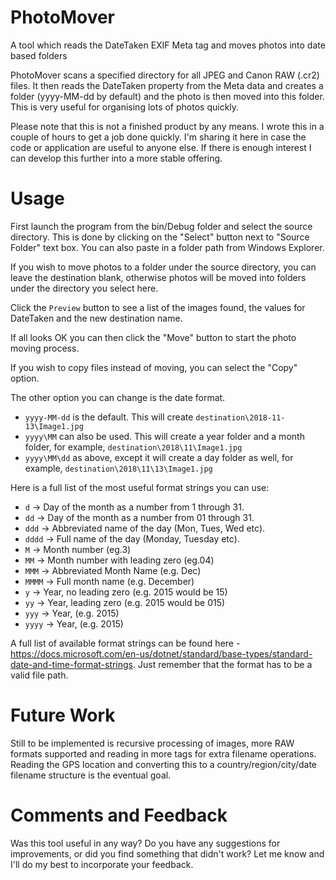 # PhotoMover
A tool which reads the DateTaken EXIF Meta tag and moves photos into date based folders

PhotoMover scans a specified directory for all JPEG and Canon RAW (.cr2) files. It then reads the DateTaken property from the Meta data and creates a folder (yyyy-MM-dd by default) and the photo is then moved into this folder. This is very useful for organising lots of photos quickly.

Please note that this is not a finished product by any means. I wrote this in a couple of hours to get a job done quickly. I'm sharing it here in case the code or application are useful to anyone else. If there is enough interest I can develop this further into a more stable offering.

# Usage
First launch the program from the bin/Debug folder and select the source directory. This is done by clicking on the "Select" button next to "Source Folder" text box. You can also paste in a folder path from Windows Explorer.

If you wish to move photos to a folder under the source directory, you can leave the destination blank, otherwise photos will be moved into folders under the directory you select here.

Click the `Preview` button to see a list of the images found, the values for DateTaken and the new destination name. 

If all looks OK you can then click the "Move" button to start the photo moving process.

If you wish to copy files instead of moving, you can select the "Copy" option.

The other option you can change is the date format.

- `yyyy-MM-dd` is the default. This will create `destination\2018-11-13\Image1.jpg`
- `yyyy\MM` can also be used. This will create a year folder and a month folder, for example, `destination\2018\11\Image1.jpg`
- `yyyy\MM\dd` as above, except it will create a day folder as well, for example, `destination\2018\11\13\Image1.jpg`

Here is a full list of the most useful format strings you can use:

- `d` -> Day of the month as a number from 1 through 31.
- `dd` -> Day of the month as a number from 01 through 31.
- `ddd` -> Abbreviated name of the day (Mon, Tues, Wed etc).
- `dddd` -> Full name of the day (Monday, Tuesday etc).
- `M` -> Month number (eg.3)
- `MM` -> Month number with leading zero (eg.04)
- `MMM` -> Abbreviated Month Name (e.g. Dec)
- `MMMM` -> Full month name (e.g. December)
- `y` -> Year, no leading zero (e.g. 2015 would be 15)
- `yy` -> Year, leading zero (e.g. 2015 would be 015)
- `yyy` -> Year, (e.g. 2015)
- `yyyy` -> Year, (e.g. 2015)

A full list of available format strings can be found here - https://docs.microsoft.com/en-us/dotnet/standard/base-types/standard-date-and-time-format-strings. Just remember that the format has to be a valid file path.

# Future Work
Still to be implemented is recursive processing of images, more RAW formats supported and reading in more tags for extra filename operations. Reading the GPS location and converting this to a country/region/city/date filename structure is the eventual goal.

# Comments and Feedback
Was this tool useful in any way? Do you have any suggestions for improvements, or did you find something that didn't work? Let me know and I'll do my best to incorporate your feedback.
